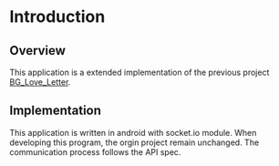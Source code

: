# Introduction #
## Overview ##
This application is a extended implementation of the previous project <a href="https://github.com/lspss9950101/BG_Love_Letter">BG\_Love\_Letter</a>.
## Implementation ##
This application is written in android with socket.io module. When developing this program, the orgin project remain unchanged. The communication process follows the API spec.
